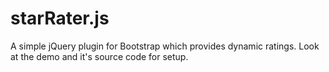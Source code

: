 # starRater.js

A simple jQuery plugin for Bootstrap which provides dynamic ratings. Look at the demo and it's source code for setup.
